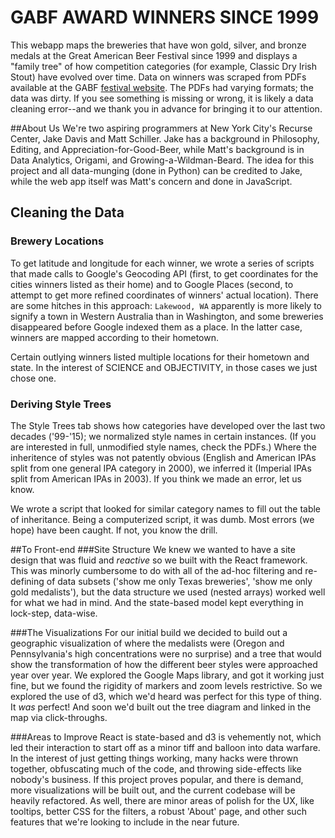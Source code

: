 # GABF AWARD WINNERS SINCE 1999

This webapp maps the breweries that have won gold, silver, and bronze medals at the Great American Beer Festival since 1999 and displays a "family tree" of how competition categories (for example, Classic Dry Irish Stout) have evolved over time. Data on winners was scraped from PDFs available at the GABF [festival website](http://www.greatamericanbeerfestival.com/the-competition/winners/). The PDFs had varying formats; the data was dirty. If you see something is missing or wrong, it is likely a data cleaning error--and we thank you in advance for bringing it to our attention.

##About Us
We're two aspiring programmers at New York City's Recurse Center, Jake Davis and Matt Schiller. Jake has a background in Philosophy, Editing, and Appreciation-for-Good-Beer, while Matt's background is in Data Analytics, Origami, and Growing-a-Wildman-Beard. The idea for this project and all data-munging (done in Python) can be credited to Jake, while the web app itself was Matt's concern and done in JavaScript.

## Cleaning the Data
### Brewery Locations
To get latitude and longitude for each winner, we wrote a series of scripts that made calls to Google's Geocoding API (first, to get coordinates for the cities winners listed as their home) and to Google Places (second, to attempt to get more refined coordinates of winners' actual location). There are some hitches in this approach: `Lakewood, WA` apparently is more likely to signify a town in Western Australia than in Washington, and some breweries disappeared before Google indexed them as a place. In the latter case, winners are mapped according to their hometown.

Certain outlying winners listed multiple locations for their hometown and state. In the interest of SCIENCE and OBJECTIVITY, in those cases we just chose one.

### Deriving Style Trees
The Style Trees tab shows how categories have developed over the last two decades ('99-'15); we normalized style names in certain instances. (If you are interested in full, unmodified style names, check the PDFs.) Where the inheritence of styles was not patently obvious (English and American IPAs split from one general IPA category in 2000), we inferred it (Imperial IPAs split from American IPAs in 2003). If you think we made an error, let us know.

We wrote a script that looked for similar category names to fill out the table of inheritance. Being a computerized script, it was dumb. Most errors (we hope) have been caught. If not, you know the drill.

##To Front-end
###Site Structure
We knew we wanted to have a site design that was fluid and _reactive_ so we built with the React framework. This was minorly cumbersome to do with all of the ad-hoc filtering and re-defining of data subsets ('show me only Texas breweries', 'show me only gold medalists'), but the data structure we used (nested arrays) worked well for what we had in mind. And the state-based model kept everything in lock-step, data-wise.

###The Visualizations
For our initial build we decided to build out a geographic visualization of where the medalists were (Oregon and Pennsylvania's high concentrations were no surprise) and a tree that would show the transformation of how the different beer styles were approached year over year. We explored the Google Maps library, and got it working just fine, but we found the rigidity of markers and zoom levels restrictive. So we explored the use of d3, which we'd heard was perfect for this type of thing. It _was_ perfect! And soon we'd built out the tree diagram and linked in the map via click-throughs.

###Areas to Improve
React is state-based and d3 is vehemently not, which led their interaction to start off as a minor tiff and balloon into data warfare. In the interest of just getting things working, many hacks were thrown together, obfuscating much of the code, and throwing side-effects like nobody's business. If this project proves popular, and there is demand, more visualizations will be built out, and the current codebase will be heavily refactored. As well, there are minor areas of polish for the UX, like tooltips, better CSS for the filters, a robust 'About' page, and other such features that we're looking to include in the near future.